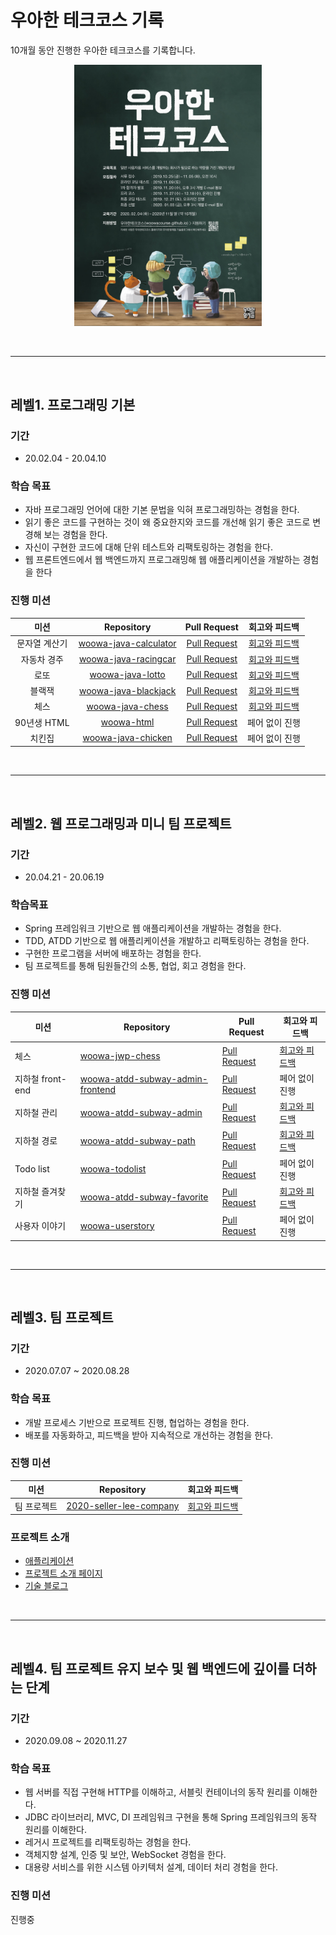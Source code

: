 # 우아한 테크코스 기록

10개월 동안 진행한 우아한 테크코스를 기록합니다.

<p align="center"><img src="/img/techcourse_poster_2nd.jpg" width="300"/></p>

<br/>

---

<br/>

## 레벨1. 프로그래밍 기본

### 기간

- 20.02.04 - 20.04.10



### 학습 목표

- 자바 프로그래밍 언어에 대한 기본 문법을 익혀 프로그래밍하는 경험을 한다.
- 읽기 좋은 코드를 구현하는 것이 왜 중요한지와 코드를 개선해 읽기 좋은 코드로 변경해 보는 경험을 한다.
- 자신이 구현한 코드에 대해 단위 테스트와 리팩토링하는 경험을 한다.
- 웹 프론트엔드에서 웹 백엔드까지 프로그래밍해 웹 애플리케이션을 개발하는 경험을 한다



### 진행 미션

|       미션       |                     Repository                      | Pull Request | 회고와 피드백 |
| :--------------: | :-------------------------------------------------: | :----------: | :-----------: |
|  문자열 계산기   | [woowa-java-calculator](https://github.com/begaonnuri/java-calculator) | [Pull Request](https://github.com/woowacourse/java-calculator/pull/16) | [회고와 피드백](https://github.com/begaonnuri/woowa-course/blob/master/Level%201/01.%20%EB%AC%B8%EC%9E%90%EC%97%B4%20%EA%B3%84%EC%82%B0%EA%B8%B0.md) |
| 자동차 경주 | [woowa-java-racingcar](https://github.com/begaonnuri/java-racingcar) | [Pull Request](https://github.com/woowacourse/java-racingcar/pull/107) | [회고와 피드백](https://github.com/begaonnuri/woowa-course/blob/master/Level%201/02.%20%EC%9E%90%EB%8F%99%EC%B0%A8%20%EA%B2%BD%EC%A3%BC.md) |
|       로또       | [woowa-java-lotto](https://github.com/begaonnuri/java-lotto) | [Pull Request](https://github.com/woowacourse/java-lotto/pull/184) | [회고와 피드백](https://github.com/begaonnuri/woowa-course/blob/master/Level%201/03.%20%EB%A1%9C%EB%98%90.md) |
|      블랙잭      | [woowa-java-blackjack](https://github.com/begaonnuri/java-blackjack) | [Pull Request](https://github.com/woowacourse/java-blackjack/pull/108) | [회고와 피드백](https://github.com/begaonnuri/woowa-course/blob/master/Level%201/04.%20%EB%B8%94%EB%9E%99%EC%9E%AD.md) |
|       체스       | [woowa-java-chess](https://github.com/begaonnuri/java-chess) | [Pull Request](https://github.com/woowacourse/java-chess/pull/157) | [회고와 피드백](https://github.com/begaonnuri/woowa-course/blob/master/Level%201/05.%20%EC%B2%B4%EC%8A%A4.md) |
|   90년생 HTML   | [woowa-html](https://github.com/begaonnuri/woowa-html) | [Pull Request](https://github.com/woowacourse/html/pull/21) | 페어 없이 진행 |
|       치킨집       | [woowa-java-chicken](https://github.com/begaonnuri/java-chicken-2020) | [Pull Request](https://github.com/woowacourse/java-chicken-2020/pull/22) | 페어 없이 진행 |

<br/>

---

<br/>

## 레벨2. 웹 프로그래밍과 미니 팀 프로젝트

### 기간

- 20.04.21 - 20.06.19



### 학습목표

- Spring 프레임워크 기반으로 웹 애플리케이션을 개발하는 경험을 한다.
- TDD, ATDD 기반으로 웹 애플리케이션을 개발하고 리팩토링하는 경험을 한다.
- 구현한 프로그램을 서버에 배포하는 경험을 한다.
- 팀 프로젝트를 통해 팀원들간의 소통, 협업, 회고 경험을 한다.



### 진행 미션

| 미션             | Repository                                                   | Pull Request                                                 | 회고와 피드백                                                |
| ---------------- | ------------------------------------------------------------ | ------------------------------------------------------------ | ------------------------------------------------------------ |
| 체스             | [woowa-jwp-chess](https://github.com/begaonnuri/private-jwp-chess) | [Pull Request](https://github.com/woowacourse/jwp-chess/pull/184) | [회고와 피드백](https://github.com/begaonnuri/woowa-course/blob/master/Level%202/01.%20%EC%B2%B4%EC%8A%A4.md) |
| 지하철 front-end | [woowa-atdd-subway-admin-frontend](https://github.com/begaonnuri/woowa-atdd-subway-admin-frontend) | [Pull Request](https://github.com/woowacourse/atdd-subway-admin-frontend/pull/12) | 페어 없이 진행                                               |
| 지하철 관리      | [woowa-atdd-subway-admin](https://github.com/begaonnuri/private-atdd-subway-admin) | [Pull Request](https://github.com/woowacourse/atdd-subway-admin/pull/33) | [회고와 피드백](https://github.com/begaonnuri/woowa-course/blob/master/Level%202/02.%20%EC%A7%80%ED%95%98%EC%B2%A0%20%EA%B4%80%EB%A6%AC.md) |
| 지하철 경로      | [woowa-atdd-subway-path](https://github.com/begaonnuri/private-atdd-subway-path) | [Pull Request](https://github.com/woowacourse/atdd-subway-path/pull/48) | [회고와 피드백](https://github.com/begaonnuri/woowa-course/blob/master/Level%202/03.%20%EC%A7%80%ED%95%98%EC%B2%A0%20%EA%B2%BD%EB%A1%9C.md) |
| Todo list        | [woowa-todolist](https://github.com/begaonnuri/woowa-todolist) | [Pull Request](https://github.com/woowacourse/todolist/pull/6) | 페어 없이 진행                                               |
| 지하철 즐겨찾기  | [woowa-atdd-subway-favorite](https://github.com/begaonnuri/private-atdd-subway-favorite) | [Pull Request](https://github.com/woowacourse/atdd-subway-favorite/pull/11) | [회고와 피드백](https://github.com/begaonnuri/woowa-course/blob/master/Level%202/04.%20%EC%A7%80%ED%95%98%EC%B2%A0%20%EC%A6%90%EA%B2%A8%EC%B0%BE%EA%B8%B0.md) |
| 사용자 이야기    | [woowa-userstory](https://github.com/begaonnuri/private-woowa-userstory-2020) | [Pull Request](https://github.com/woowacourse/woowa-userstory-2020/pull/30) | 페어 없이 진행                                               |

<br/>

---

<br/>

## 레벨3. 팀 프로젝트

### 기간

- 2020.07.07 ~ 2020.08.28



### 학습 목표

- 개발 프로세스 기반으로 프로젝트 진행, 협업하는 경험을 한다.
- 배포를 자동화하고, 피드백을 받아 지속적으로 개선하는 경험을 한다.



### 진행 미션

|미션|Repository|회고와 피드백|
|---|---|---|
|팀 프로젝트|[2020-seller-lee-company](https://github.com/woowacourse-teams/2020-seller-lee-company)|[회고와 피드백](https://github.com/begaonnuri/woowa-course/blob/master/Level%203/%ED%94%84%EB%A1%9C%EC%A0%9D%ED%8A%B8%20%ED%9A%8C%EA%B3%A0.md)|


### 프로젝트 소개
- [애플리케이션](https://play.google.com/store/apps/details?id=com.sellerleecompany.jikgorae)
- [프로젝트 소개 페이지](https://sites.google.com/woowahan.com/wooteco-demo/%EC%A7%81%EA%B3%A0%EB%9E%98)
- [기술 블로그](https://seller-lee.github.io/)

<br/>

---

<br/>

## 레벨4. 팀 프로젝트 유지 보수 및 웹 백엔드에 깊이를 더하는 단계

### 기간

- 2020.09.08 ~ 2020.11.27



### 학습 목표

- 웹 서버를 직접 구현해 HTTP를 이해하고, 서블릿 컨테이너의 동작 원리를 이해한다.
- JDBC 라이브러리, MVC, DI 프레임워크 구현을 통해 Spring 프레임워크의 동작 원리를 이해한다.
- 레거시 프로젝트를 리팩토링하는 경험을 한다.
- 객체지향 설계, 인증 및 보안, WebSocket 경험을 한다.
- 대용량 서비스를 위한 시스템 아키텍처 설계, 데이터 처리 경험을 한다.



### 진행 미션

진행중